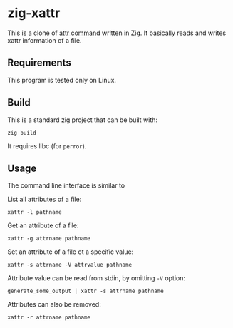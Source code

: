 zig-xattr
=========

This is a clone of [attr command][1] written in Zig. It basically reads and
writes xattr information of a file.

[1]: https://savannah.nongnu.org/projects/attr


Requirements
------------

This program is tested only on Linux.


Build
-----

This is a standard zig project that can be built with:

    zig build

It requires libc (for `perror`).


Usage
-----

The command line interface is similar to 

List all attributes of a file:

    xattr -l pathname

Get an attribute of a file:

    xattr -g attrname pathname

Set an attribute of a file ot a specific value:

    xattr -s attrname -V attrvalue pathname

Attribute value can be read from stdin, by omitting `-V` option:

    generate_some_output | xattr -s attrname pathname

Attributes can also be removed:

    xattr -r attrname pathname
